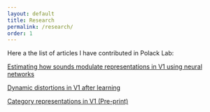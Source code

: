 ```yaml
---
layout: default
title: Research
permalink: /research/
order: 1
---
```


Here a the list of articles I have contributed in Polack Lab:

<a href="https://www.frontiersin.org/articles/10.3389/fnsys.2022.869705/full" target="_blank">Estimating how sounds modulate representations in V1 using neural networks</a>

<a href="https://www.jneurosci.org/content/42/21/4311" target="_blank">Dynamic distortions in V1 after learning</a>

<a href="https://www.biorxiv.org/content/10.1101/2022.05.13.491867v1" target="_blank">Category representations in V1 (Pre-print)</a>


